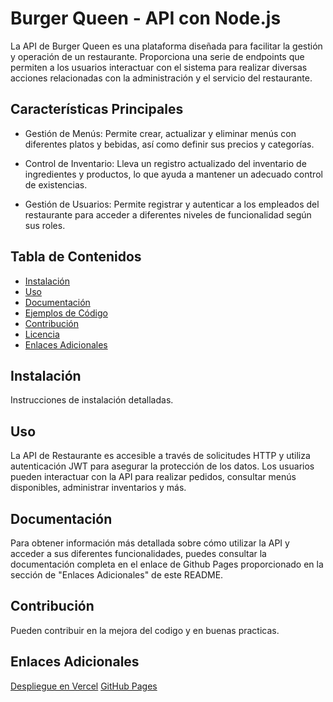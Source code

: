 # Burger Queen - API con Node.js

La API de Burger Queen es una plataforma diseñada para facilitar la gestión y operación de un restaurante. Proporciona una serie de endpoints que permiten a los usuarios interactuar con el sistema para realizar diversas acciones relacionadas con la administración y el servicio del restaurante.
## Características Principales

  - Gestión de Menús: Permite crear, actualizar y eliminar menús con diferentes platos y bebidas, así como definir sus precios y categorías.

  - Control de Inventario: Lleva un registro actualizado del inventario de ingredientes y productos, lo que ayuda a mantener un adecuado control de existencias.

  - Gestión de Usuarios: Permite registrar y autenticar a los empleados del restaurante para acceder a diferentes niveles de funcionalidad según sus roles.

## Tabla de Contenidos
- [Instalación](#instalación)
- [Uso](#uso)
- [Documentación](#documentación)
- [Ejemplos de Código](#ejemplos-de-código)
- [Contribución](#contribución)
- [Licencia](#licencia)
- [Enlaces Adicionales](#enlaces-adicionales)

## Instalación

Instrucciones de instalación detalladas.

## Uso

La API de Restaurante es accesible a través de solicitudes HTTP y utiliza autenticación JWT para asegurar la protección de los datos. Los usuarios pueden interactuar con la API para realizar pedidos, consultar menús disponibles, administrar inventarios y más.

## Documentación

Para obtener información más detallada sobre cómo utilizar la API y acceder a sus diferentes funcionalidades, puedes consultar la documentación completa en el enlace de Github Pages proporcionado en la sección de "Enlaces Adicionales" de este README.

## Contribución

Pueden contribuir en la mejora del codigo y en buenas practicas.

## Enlaces Adicionales
[Despliegue en Vercel](https://dev-006-burger-queen-api.vercel.app/)
[GitHub Pages](https://jhosefin.github.io/DEV006-burger-queen-api/)